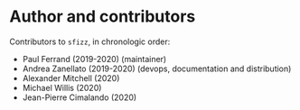 # Author and contributors

Contributors to `sfizz`, in chronologic order:

- Paul Ferrand (2019-2020) (maintainer)
- Andrea Zanellato (2019-2020) (devops, documentation and distribution)
- Alexander Mitchell (2020)
- Michael Willis (2020)
- Jean-Pierre Cimalando (2020)
